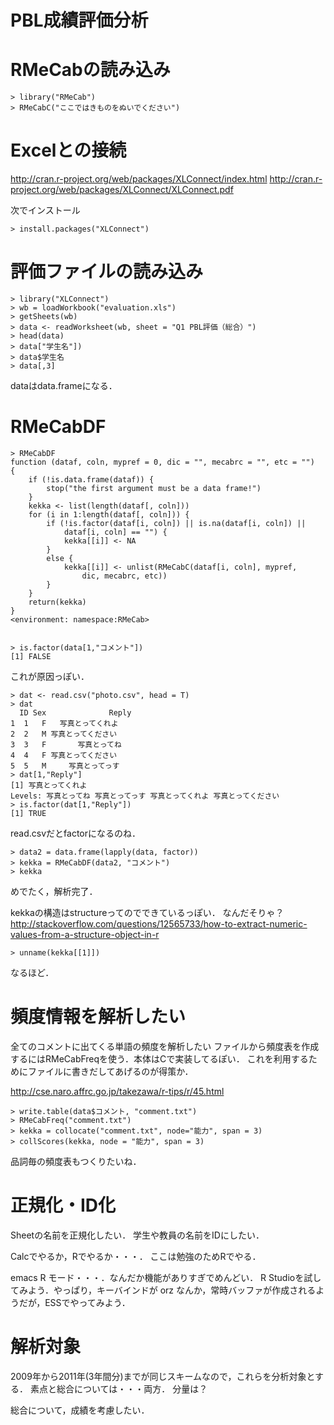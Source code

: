 PBL成績評価分析
===============

# RMeCabの読み込み

    > library("RMeCab")
    > RMeCabC("ここではきものをぬいでください")

# Excelとの接続

http://cran.r-project.org/web/packages/XLConnect/index.html
http://cran.r-project.org/web/packages/XLConnect/XLConnect.pdf

次でインストール

    > install.packages("XLConnect")

# 評価ファイルの読み込み

    > library("XLConnect")
	> wb = loadWorkbook("evaluation.xls")
	> getSheets(wb)
	> data <- readWorksheet(wb, sheet = "Q1 PBL評価（総合）")
	> head(data)
	> data["学生名"])
	> data$学生名
	> data[,3]

dataはdata.frameになる．

# RMeCabDF

    > RMeCabDF
    function (dataf, coln, mypref = 0, dic = "", mecabrc = "", etc = "") 
    {
        if (!is.data.frame(dataf)) {
            stop("the first argument must be a data frame!")
        }
        kekka <- list(length(dataf[, coln]))
        for (i in 1:length(dataf[, coln])) {
            if (!is.factor(dataf[i, coln]) || is.na(dataf[i, coln]) || 
                dataf[i, coln] == "") {
                kekka[[i]] <- NA
            }
            else {
                kekka[[i]] <- unlist(RMeCabC(dataf[i, coln], mypref, 
                    dic, mecabrc, etc))
            }
        }
        return(kekka)
    }
    <environment: namespace:RMeCab>
	

    > is.factor(data[1,"コメント"])
    [1] FALSE

  これが原因っぽい．
	
	> dat <- read.csv("photo.csv", head = T)
	> dat
	  ID Sex              Reply
	1  1   F   写真とってくれよ
	2  2   M 写真とってください
	3  3   F       写真とってね
	4  4   F 写真とってください
	5  5   M     写真とってっす
	> dat[1,"Reply"]
	[1] 写真とってくれよ
	Levels: 写真とってね 写真とってっす 写真とってくれよ 写真とってください
	> is.factor(dat[1,"Reply"])
	[1] TRUE
  
  read.csvだとfactorになるのね．

    > data2 = data.frame(lapply(data, factor))
    > kekka = RMeCabDF(data2, "コメント")
    > kekka

  めでたく，解析完了．
  
  kekkaの構造はstructureってのでできているっぽい．
  なんだそりゃ？
  http://stackoverflow.com/questions/12565733/how-to-extract-numeric-values-from-a-structure-object-in-r
  
    > unname(kekka[[1]])

  なるほど．
  
# 頻度情報を解析したい

  全てのコメントに出てくる単語の頻度を解析したい
  ファイルから頻度表を作成するにはRMeCabFreqを使う．本体はCで実装してるぽい．
  これを利用するためにファイルに書きだしてあげるのが得策か．
  
  http://cse.naro.affrc.go.jp/takezawa/r-tips/r/45.html
  
    > write.table(data$コメント, "comment.txt")
	> RMeCabFreq("comment.txt")
    > kekka = collocate("comment.txt", node="能力", span = 3)
    > collScores(kekka, node = "能力", span = 3)
	
  品詞毎の頻度表もつくりたいね．

# 正規化・ID化

  Sheetの名前を正規化したい．
  学生や教員の名前をIDにしたい．

  Calcでやるか，Rでやるか・・・．
  ここは勉強のためRでやる．

  emacs R モード・・・．なんだか機能がありすぎでめんどい．
  R Studioを試してみよう．やっぱり，キーバインドが orz
  なんか，常時バッファが作成されるようだが，ESSでやってみよう．
  
# 解析対象

  2009年から2011年(3年間分)までが同じスキームなので，これらを分析対象とする．
  素点と総合については・・・両方．
  分量は？
  
  総合について，成績を考慮したい．
  
  
	
	
